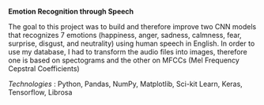**Emotion Recognition through Speech**

The goal to this project was to build and therefore improve two CNN models that recognizes 7 emotions (happiness, anger, sadness, calmness, fear, surprise, disgust, and neutrality) using human speech in English. In order to use my database, I had to transform the audio files into images, therefore one is based on spectograms and the other on MFCCs (Mel Frequency Cepstral Coefficients)

*Technologies* : Python, Pandas, NumPy, Matplotlib, Sci-kit Learn, Keras, Tensorflow, Librosa
